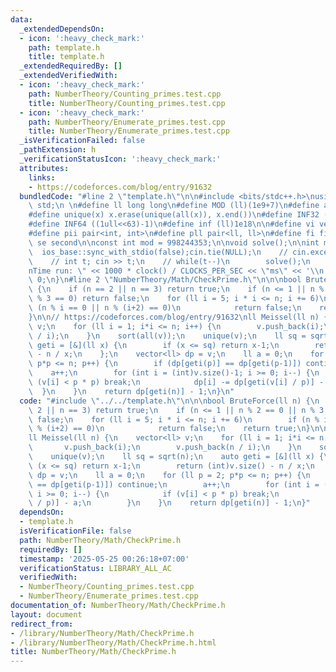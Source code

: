 ```yaml
---
data:
  _extendedDependsOn:
  - icon: ':heavy_check_mark:'
    path: template.h
    title: template.h
  _extendedRequiredBy: []
  _extendedVerifiedWith:
  - icon: ':heavy_check_mark:'
    path: NumberTheory/Counting_primes.test.cpp
    title: NumberTheory/Counting_primes.test.cpp
  - icon: ':heavy_check_mark:'
    path: NumberTheory/Enumerate_primes.test.cpp
    title: NumberTheory/Enumerate_primes.test.cpp
  _isVerificationFailed: false
  _pathExtension: h
  _verificationStatusIcon: ':heavy_check_mark:'
  attributes:
    links:
    - https://codeforces.com/blog/entry/91632
  bundledCode: "#line 2 \"template.h\"\n\n#include <bits/stdc++.h>\nusing namespace\
    \ std;\n \n#define ll long long\n#define MOD (ll)(1e9+7)\n#define all(x) (x).begin(),(x).end()\n\
    #define unique(x) x.erase(unique(all(x)), x.end())\n#define INF32 ((1ull<<31)-1)\n\
    #define INF64 ((1ull<<63)-1)\n#define inf (ll)1e18\n\n#define vi vector<int>\n\
    #define pii pair<int, int>\n#define pll pair<ll, ll>\n#define fi first\n#define\
    \ se second\n\nconst int mod = 998244353;\n\nvoid solve();\n\nint main(){\n  \
    \  ios_base::sync_with_stdio(false);cin.tie(NULL);\n    // cin.exceptions(cin.failbit);\n\
    \    // int t; cin >> t;\n    // while(t--)\n        solve();\n    cerr << \"\\\
    nTime run: \" << 1000 * clock() / CLOCKS_PER_SEC << \"ms\" << '\\n';\n    return\
    \ 0;\n}\n#line 2 \"NumberTheory/Math/CheckPrime.h\"\n\n\nbool BruteForce(ll n)\
    \ {\n    if (n == 2 || n == 3) return true;\n    if (n <= 1 || n % 2 == 0 || n\
    \ % 3 == 0) return false;\n    for (ll i = 5; i * i <= n; i += 6)\n        if\
    \ (n % i == 0 || n % (i+2) == 0)\n            return false;\n    return true;\n\
    }\n\n// https://codeforces.com/blog/entry/91632\nll Meissel(ll n) {\n    vector<ll>\
    \ v;\n    for (ll i = 1; i*i <= n; i++) {\n        v.push_back(i);\n        v.push_back(n\
    \ / i);\n    }\n    sort(all(v));\n    unique(v);\n    ll sq = sqrt(n);\n    auto\
    \ geti = [&](ll x) {\n        if (x <= sq) return x-1;\n        return (int)v.size()\
    \ - n / x;\n    };\n    vector<ll> dp = v;\n    ll a = 0;\n    for (ll p = 2;\
    \ p*p <= n; p++) {\n        if (dp[geti(p)] == dp[geti(p-1)]) continue;\n    \
    \    a++;\n        for (int i = (int)v.size()-1; i >= 0; i--) {\n            if\
    \ (v[i] < p * p) break;\n            dp[i] -= dp[geti(v[i] / p)] - a;\n      \
    \  }\n    }\n    return dp[geti(n)] - 1;\n}\n"
  code: "#include \"../../template.h\"\n\n\nbool BruteForce(ll n) {\n    if (n ==\
    \ 2 || n == 3) return true;\n    if (n <= 1 || n % 2 == 0 || n % 3 == 0) return\
    \ false;\n    for (ll i = 5; i * i <= n; i += 6)\n        if (n % i == 0 || n\
    \ % (i+2) == 0)\n            return false;\n    return true;\n}\n\n// https://codeforces.com/blog/entry/91632\n\
    ll Meissel(ll n) {\n    vector<ll> v;\n    for (ll i = 1; i*i <= n; i++) {\n \
    \       v.push_back(i);\n        v.push_back(n / i);\n    }\n    sort(all(v));\n\
    \    unique(v);\n    ll sq = sqrt(n);\n    auto geti = [&](ll x) {\n        if\
    \ (x <= sq) return x-1;\n        return (int)v.size() - n / x;\n    };\n    vector<ll>\
    \ dp = v;\n    ll a = 0;\n    for (ll p = 2; p*p <= n; p++) {\n        if (dp[geti(p)]\
    \ == dp[geti(p-1)]) continue;\n        a++;\n        for (int i = (int)v.size()-1;\
    \ i >= 0; i--) {\n            if (v[i] < p * p) break;\n            dp[i] -= dp[geti(v[i]\
    \ / p)] - a;\n        }\n    }\n    return dp[geti(n)] - 1;\n}"
  dependsOn:
  - template.h
  isVerificationFile: false
  path: NumberTheory/Math/CheckPrime.h
  requiredBy: []
  timestamp: '2025-05-25 00:26:18+07:00'
  verificationStatus: LIBRARY_ALL_AC
  verifiedWith:
  - NumberTheory/Counting_primes.test.cpp
  - NumberTheory/Enumerate_primes.test.cpp
documentation_of: NumberTheory/Math/CheckPrime.h
layout: document
redirect_from:
- /library/NumberTheory/Math/CheckPrime.h
- /library/NumberTheory/Math/CheckPrime.h.html
title: NumberTheory/Math/CheckPrime.h
---
```

